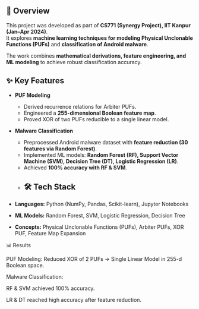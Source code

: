## 📌 Overview
This project was developed as part of **CS771 (Synergy Project), IIT Kanpur (Jan–Apr 2024)**.  
It explores **machine learning techniques for modeling Physical Unclonable Functions (PUFs)** and **classification of Android malware**.  

The work combines **mathematical derivations, feature engineering, and ML modeling** to achieve robust classification accuracy.

## ✨ Key Features
- **PUF Modeling**
  - Derived recurrence relations for Arbiter PUFs.
  - Engineered a **255-dimensional Boolean feature map**.
  - Proved XOR of two PUFs reducible to a single linear model.

- **Malware Classification**
  - Preprocessed Android malware dataset with **feature reduction (30 features via Random Forest)**.
  - Implemented ML models: **Random Forest (RF), Support Vector Machine (SVM), Decision Tree (DT), Logistic Regression (LR)**.
  - Achieved **100% accuracy with RF & SVM**.
  - ## 🛠 Tech Stack
- **Languages:** Python (NumPy, Pandas, Scikit-learn), Jupyter Notebooks
- **ML Models:** Random Forest, SVM, Logistic Regression, Decision Tree
- **Concepts:** Physical Unclonable Functions (PUFs), Arbiter PUFs, XOR PUF, Feature Map Expansion

📊 Results

PUF Modeling: Reduced XOR of 2 PUFs → Single Linear Model in 255-d Boolean space.

Malware Classification:

RF & SVM achieved 100% accuracy.

LR & DT reached high accuracy after feature reduction.
